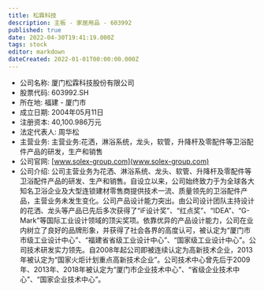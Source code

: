 ```yaml
---
title: 松霖科技
description: 主板 - 家居用品 - 603992
published: true
date: 2022-04-30T19:41:19.000Z
tags: stock
editor: markdown
dateCreated: 2022-01-01T00:00:00.000Z
---
```


- 公司名称: 厦门松霖科技股份有限公司
- 股票代码: 603992.SH
- 所在地: 福建 - 厦门市
- 成立日期: 2004年05月11日
- 注册资本: 40,100.986万元
- 法定代表人: 周华松
- 主营业务: 主营业务:花洒，淋浴系统，龙头，软管，升降杆及零配件等卫浴配件产品的研发，生产和销售
- 公司官网: [www.solex-group.com](www.solex-group.com)
- 公司介绍: 公司主营业务为花洒、淋浴系统、龙头、软管、升降杆及零配件等卫浴配件产品的研发、生产和销售。自设立以来，公司始终致力于为全球各大知名卫浴企业及大型连锁建材零售商提供技术一流、质量领先的卫浴配件产品，主营业务未发生变化。公司产品设计能力突出。由公司设计团队主持设计的花洒、龙头等产品已先后多次获得了“iF设计奖”、“红点奖”、“IDEA”、“G-Mark”等国际工业设计领域的顶尖奖项。依靠优异的产品设计能力，公司在业内树立了良好的品牌形象，并获得了社会各界的高度认可，被认定为“厦门市市级工业设计中心”、“福建省省级工业设计中心”、“国家级工业设计中心”。公司技术研发实力领先。自2008年起公司即被连续认定为高新技术企业，2013年被认定为“国家火炬计划重点高新技术企业”。公司技术中心曾先后于2009年、2013年、2018年被认定为“厦门市企业技术中心”、“省级企业技术中心”、“国家企业技术中心”。


